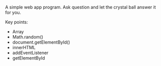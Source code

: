 A simple web app program.
Ask question and let the crystal ball answer it for you.

Key points:
- Array
- Math.random()
- document.getElementById()
- innerHTML
- addEventListener
- getElementById